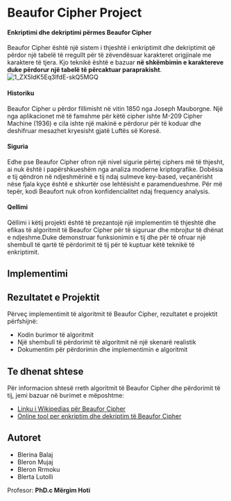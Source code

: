 # Beaufor Cipher Project

#### Enkriptimi dhe dekriptimi përmes Beaufor Cipher

Beaufor Cipher është një sistem i thjeshtë i enkriptimit dhe dekriptimit që përdor një tabelë të rregullt për të zëvendësuar karakteret origjinale me karaktere të tjera. Kjo teknikë është e bazuar **në shkëmbimin e karaktereve duke përdorur një tabelë të përcaktuar paraprakisht**.
![1_ZX5IdK5Eq3lfdE-skQ5MGQ](https://github.com/BlertaLutolli/beaufort-cipher/assets/116512116/b558b5b6-c90a-47e6-86b0-f073f982d1e1)

#### Historiku

Beaufor Cipher u përdor fillimisht në vitin 1850 nga Joseph Mauborgne. Një nga aplikacionet më të famshme për këtë cipher ishte M-209 Cipher Machine (1936) e cila ishte një makinë e përdorur për të koduar dhe deshifruar mesazhet kryesisht gjatë Luftës së Koresë.

#### Siguria
Edhe pse Beaufor Cipher ofron një nivel sigurie përtej ciphers më të thjesht, ai nuk është i papërshkueshëm nga analiza moderne kriptografike. Dobësia e tij qëndron në ndjeshmërinë e tij ndaj sulmeve key-based, veçanërisht nëse fjala kyçe është e shkurtër ose lehtësisht e paramendueshme. Për më tepër, kodi Beaufort nuk ofron konfidencialitet ndaj frequency analysis.
#### Qellimi
Qëllimi i këtij projekti është të prezantojë një implementim të thjeshtë dhe efikas të algoritmit të Beaufor Cipher për të siguruar dhe mbrojtur të dhënat e ndjeshme.Duke demonstruar funksionimin e tij dhe për të ofruar një shembull të qartë të përdorimit të tij për të kuptuar këtë teknikë të enkriptimit.

## Implementimi


## Rezultatet e Projektit

Përveç implementimit të algoritmit të Beaufor Cipher, rezultatet e projektit përfshijnë:

- Kodin burimor të algoritmit
- Një shembull të përdorimit të algoritmit në një skenarë realistik
- Dokumentim për përdorimin dhe implementimin e algoritmit



## Te dhenat shtese

Për informacion shtesë rreth algoritmit të Beaufor Cipher dhe përdorimit të tij, jemi bazuar në burimet e mëposhtme:

- [Linku i Wikipedias për Beaufor Cipher](https://en.wikipedia.org/wiki/Beaufort_cipher)
- [Online tool per enkriptim dhe dekriptim të Beaufor Cipher](https://www.cachesleuth.com/beaufort.html)

## Autoret
+ Blerina Balaj
+ Bleron Mujaj	
+ Bleron Rrmoku	
+ Blerta Lutolli

Profesor: **PhD.c Mërgim Hoti**

